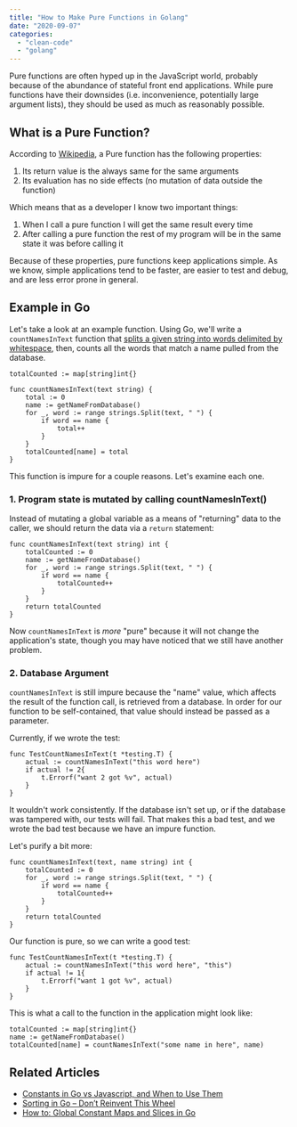 ```yaml
---
title: "How to Make Pure Functions in Golang"
date: "2020-09-07"
categories: 
  - "clean-code"
  - "golang"
---
```


Pure functions are often hyped up in the JavaScript world, probably because of the abundance of stateful front end applications. While pure functions have their downsides (i.e. inconvenience, potentially large argument lists), they should be used as much as reasonably possible.

## What is a Pure Function?

According to [Wikipedia](https://en.wikipedia.org/wiki/Pure_function), a Pure function has the following properties:

1. Its return value is the always same for the same arguments
2. Its evaluation has no side effects (no mutation of data outside the function)

Which means that as a developer I know two important things:

1. When I call a pure function I will get the same result every time
2. After calling a pure function the rest of my program will be in the same state it was before calling it

Because of these properties, pure functions keep applications simple. As we know, simple applications tend to be faster, are easier to test and debug, and are less error prone in general.

## Example in Go

Let's take a look at an example function. Using Go, we'll write a `countNamesInText` function that [splits a given string into words delimited by whitespace](https://qvault.io/golang/split-strings-golang/#delimiters), then, counts all the words that match a name pulled from the database.

```
totalCounted := map[string]int{}

func countNamesInText(text string) {
	total := 0
	name := getNameFromDatabase()
	for _, word := range strings.Split(text, " ") {
		if word == name {
			total++
		}
	}
	totalCounted[name] = total
}
```

This function is impure for a couple reasons. Let's examine each one.

### 1\. Program state is mutated by calling countNamesInText()

Instead of mutating a global variable as a means of "returning" data to the caller, we should return the data via a `return` statement:

```
func countNamesInText(text string) int {
	totalCounted := 0
	name := getNameFromDatabase()
	for _, word := range strings.Split(text, " ") {
		if word == name {
			totalCounted++
		}
	}
	return totalCounted
}
```

Now `countNamesInText` is _more_ "pure" because it will not change the application's state, though you may have noticed that we still have another problem.

### 2\. Database Argument

`countNamesInText` is still impure because the "name" value, which affects the result of the function call, is retrieved from a database. In order for our function to be self-contained, that value should instead be passed as a parameter.

Currently, if we wrote the test:

```
func TestCountNamesInText(t *testing.T) {
	actual := countNamesInText("this word here")
	if actual != 2{
		t.Errorf("want 2 got %v", actual)
	}
}
```

It wouldn't work consistently. If the database isn't set up, or if the database was tampered with, our tests will fail. That makes this a bad test, and we wrote the bad test because we have an impure function.

Let's purify a bit more:

```
func countNamesInText(text, name string) int {
	totalCounted := 0
	for _, word := range strings.Split(text, " ") {
		if word == name {
			totalCounted++
		}
	}
	return totalCounted
}
```

Our function is pure, so we can write a good test:

```
func TestCountNamesInText(t *testing.T) {
	actual := countNamesInText("this word here", "this")
	if actual != 1{
		t.Errorf("want 1 got %v", actual)
	}
}
```

This is what a call to the function in the application might look like:

```
totalCounted := map[string]int{}
name := getNameFromDatabase()
totalCounted[name] = countNamesInText("some name in here", name)
```

## Related Articles

- [Constants in Go vs Javascript, and When to Use Them](https://qvault.io/2019/10/14/constants-in-go-vs-javascript-and-when-to-use-them/)
- [Sorting in Go – Don’t Reinvent This Wheel](https://qvault.io/2020/05/27/sorting-in-go-dont-reinvent-this-wheel/)
- [How to: Global Constant Maps and Slices in Go](https://qvault.io/2019/10/21/how-to-global-constant-maps-and-slices-in-go/)
